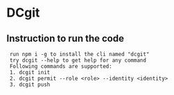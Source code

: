 # DCgit
## Instruction to run the code
     run npm i -g to install the cli named "dcgit"
     try dcgit --help to get help for any command
     Following commands are supported:
     1. dcgit init
     2. dcgit permit --role <role> --identity <identity>
     3. dcgit push
